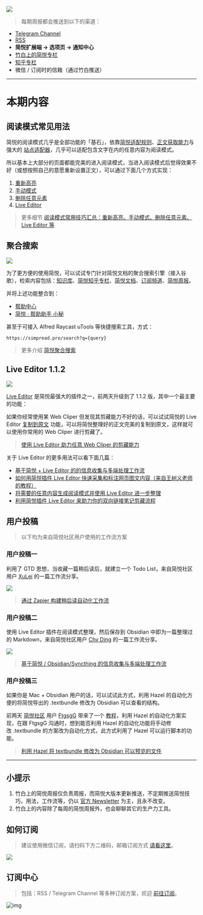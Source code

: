 ![](https://z3.ax1x.com/2021/11/25/oAVJSA.png)

> 每期周报都会推送到以下的渠道：

- [Telegram Channel](https://t.me/simpread/323)
- [RSS](https://rss.simpread.pro/feed) 
- **简悦扩展端 → 选项页 → 通知中心**
- [竹白上的简悦专栏](https://simpread.zhubai.love)
- [知乎专栏](https://zhuanlan.zhihu.com/p/461364261)
- 微信 / 订阅时的信箱（通过竹白推送）

***

# 本期内容

## 阅读模式常见用法

简悦的阅读模式几乎是全部功能的「基石」，依靠[简悦适配规则](https://link.zhihu.com/?target=http%3A//ksria.com/simpread/docs/%23/%25E7%25AB%2599%25E7%2582%25B9%25E9%2580%2582%25E9%2585%258D%25E6%25BA%2590)、[正文获取能力](https://link.zhihu.com/?target=http%3A//ksria.com/simpread/docs/%23/%25E8%25AF%258D%25E6%25B3%2595%25E5%2588%2586%25E6%259E%2590%25E5%25BC%2595%25E6%2593%258E)与强大的 [站点适配器](https://link.zhihu.com/?target=http%3A//ksria.com/simpread/docs/%23/%25E7%25AB%2599%25E7%2582%25B9%25E7%25BC%2596%25E8%25BE%2591%25E5%2599%25A8)，几乎可以适配包含文字在内的任意内容为阅读模式。

所以基本上大部分的页面都能完美的进入阅读模式，当进入阅读模式后觉得效果不好（或想按照自己的意愿重新设置正文），可以通过下面几个方式实现：

1.  ﻿[重新高亮](https://link.zhihu.com/?target=https%3A//github.com/Kenshin/simpread/discussions/3340%23discussioncomment-2020309)
2.  ﻿[手动模式](https://link.zhihu.com/?target=https%3A//github.com/Kenshin/simpread/discussions/3340%23discussioncomment-2020312)
3.  ﻿[删除任意元素](https://link.zhihu.com/?target=https%3A//github.com/Kenshin/simpread/discussions/3340%23discussioncomment-2020314)
4.  ﻿[Live Editor](https://link.zhihu.com/?target=https%3A//github.com/Kenshin/simpread/discussions/3340%23discussioncomment-2020326)

> 更多细节 [阅读模式常用技巧汇总：重新高亮、手动模式、删除任意元素、Live Editor 等](https://zhuanlan.zhihu.com/p/460634483)

## 聚合搜索

![](https://imgs.zhubai.love/fede84a561d043338da47c437bc1f1ed.png)

为了更方便的使用简悦，可以试试专门针对简悦文档的聚合搜索引擎（接入谷歌），检索内容包括：[知识库](https://github.com/kenshin/simpread/discussions)、[简悦知乎专栏](https://www.zhihu.com/column/kenshin)、[简悦文档](http://ksria.com/simpread/docs/#/)、[订阅频道](https://t.me/s/simpread)、[简悦周报](https://simpread.zhubai.love/)。

并将上述功能整合到：

*   ﻿[帮助中心](https://simpread.pro/help)
*   ﻿[简悦 · 帮助助手 小秘](https://t.me/simpread_help_bot)

甚至于可接入 Alfred Raycast uTools 等快捷搜索工具，方式：

```
https://simpread.pro/search?q={query}
```

> 更多介绍 [简悦聚合搜索](https://zhuanlan.zhihu.com/p/460969811)

## Live Editor 1.1.2

![](https://imgs.zhubai.love/270a773c576842969fc49bb8564bfd2d.png)

[Live Editor](https://github.com/Kenshin/simpread/discussions/2852) 是简悦最强大的插件之一，前两天升级到了 1.1.2 版，其中一个最主要的功能：

如果你经常使用某 Web Cliper 但发现其剪藏能力不好的话，可以试试简悦的 Live Editor [复制到原文](https://github.com/Kenshin/simpread/discussions/2852#discussioncomment-1976817) 功能，可以将简悦整理好的正文完美的复制到原文，这样就可以使用你常用的 Web Cliper 进行剪藏了。

> ﻿[使用 Live Editor 助力任意 Web Cliper 的剪藏能力](https://zhuanlan.zhihu.com/p/458355807)

关于 Live Editor 的更多用法可以看下面几篇：

*   [基于简悦 + Live Editor 的的信息收集与多端处理工作流](https://zhuanlan.zhihu.com/p/453792136)
*   [如何用简悦插件 Live Editor 快速采集和标注网页图文内容（来自王树义老师的教程）](https://www.zhihu.com/zvideo/1424673951406166016)
*   [将需要的任意内容生成阅读模式并使用 Live Editor 进一步整理](https://zhuanlan.zhihu.com/p/448986968)
*   [利用简悦插件 Live Editor 来助力你的双向链接笔记剪藏流程](https://zhuanlan.zhihu.com/p/412710060)

## 用户投稿

> 以下均为来自简悦社区用户使用的工作流方案

### 用户投稿一

利用了 GTD 思想，当收藏一篇稍后读后，就建立一个 Todo List，来自简悦社区用户 [XuLei](https://www.zhihu.com/people/xiao-he-chen) 的一篇工作流分享。

![](https://imgs.zhubai.love/a26fb195ad7643bc991249f7ec189d66.jpeg)

> ﻿[通过 Zapier 构建稍后读自动化工作流](https://zhuanlan.zhihu.com/p/445461556)

### 用户投稿二

使用 Live Editor 插件在阅读模式整理，然后保存到 Obsidian 中即为一篇整理过的 Markdown，来自简悦社区用户 [Chv Ding](http://roroin.top/) 的一篇工作流分享。

![](https://imgs.zhubai.love/3caa3ffcfa324ba0bbd41d6af02e4219.png)

> ﻿[基于简悦 / Obsidian/Syncthing 的信息收集与多端处理工作流](https://zhuanlan.zhihu.com/p/453792136)

### 用户投稿三

如果你是 Mac + Obsidian 用户的话，可以试试此方式，利用 Hazel 的自动化方便的将简悦导出的 .textbundle 修改为 Obsidian 可以查看的结构。

前两天 [简悦社区](https://t.me/simpreadgroup) 用户 [FtgsgG](https://www.zhihu.com/people/xu-hao-84-8) 带来了一个 [教程](https://github.com/Kenshin/simpread/discussions/3235)，利用 Hazel 的自动化方案实现，在跟 FtgsgG 沟通时，想到能否利用 Hazel 的自动化功能将手动修改 .textbundle 的方案改为自动化方式，此方式利用了 Hazel 可以运行脚本的功能。

> [利用 Hazel 将 textbundle 修改为 Obsidian 可以预览的文件](https://zhuanlan.zhihu.com/p/450294724)

***

## 小提示

1. 竹白上的简悦周报仅负责周报，而简悦大版本更新推送，不定期推送简悦技巧，用法，工作流等，仍以 [官方 Newsletter](http://newsletter.simpread.pro/ ) 为主，且永不改变。
2. 竹白上的内容除了每周的简悦周报外，也会聊聊其它的生产力工具。

## 如何订阅

> 建议使用微信订阅，请扫码下方二维码，邮箱订阅方式 [请看这里](https://simpread.zhubai.love/)。

![](https://z3.ax1x.com/2021/11/22/Izu2Sf.png)

## 订阅中心

> 包括：RSS / Telegram Channel 等多种订阅方案，欢迎 [前往订阅](https://simpread.pro/subscribe)。

![img](https://imgs.zhubai.love/d0e806ddd44c42018b77780e3e0f1e64.png)